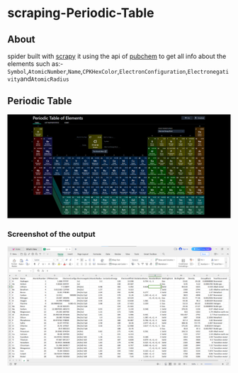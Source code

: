 # scraping-Periodic-Table


## About 

spider built with [scrapy](https://scrapy.org/) 
it using the api of [pubchem](https://pubchem.ncbi.nlm.nih.gov/ptable/) to get all info about the elements
such as:- `Symbol`,`AtomicNumber`,`Name`,`CPKHexColor`,`ElectronConfiguration`,`Electronegativity`and`AtomicRadius`



## Periodic Table
![output](https://github.com/abdosabry21/scraping-Periodic-Table/blob/main/Periodic_Table_img.png)



### Screenshot of the output
![output](https://github.com/abdosabry21/scraping-Periodic-Table/blob/main/pub/Screenshot%202023-12-01%20134724.png)
